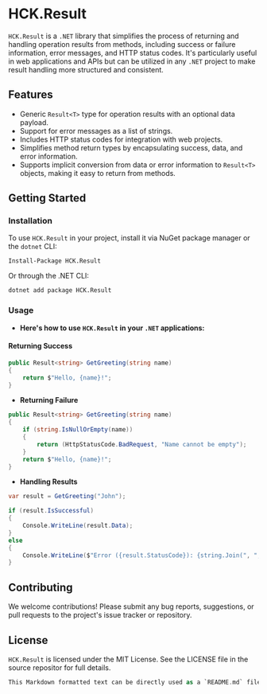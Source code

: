 # HCK.Result

`HCK.Result` is a `.NET` library that simplifies the process of returning and handling operation results from methods, including success or failure information, error messages, and HTTP status codes. It's particularly useful in web applications and APIs but can be utilized in any `.NET` project to make result handling more structured and consistent.

## Features

- Generic `Result<T>` type for operation results with an optional data payload.
- Support for error messages as a list of strings.
- Includes HTTP status codes for integration with web projects.
- Simplifies method return types by encapsulating success, data, and error information.
- Supports implicit conversion from data or error information to `Result<T>` objects, making it easy to return from methods.

## Getting Started

### Installation

To use `HCK.Result` in your project, install it via NuGet package manager or the `dotnet` CLI:

```plaintext
Install-Package HCK.Result
```

Or through the .NET CLI:
```plaintext
dotnet add package HCK.Result
```

### Usage

- **Here's how to use `HCK.Result` in your `.NET` applications:**

#### Returning Success

```csharp
public Result<string> GetGreeting(string name)
{
    return $"Hello, {name}!";
}
```

- **Returning Failure**
```csharp
public Result<string> GetGreeting(string name)
{
    if (string.IsNullOrEmpty(name))
    {
        return (HttpStatusCode.BadRequest, "Name cannot be empty");
    }
    return $"Hello, {name}!";
}
```

- **Handling Results**
```csharp
var result = GetGreeting("John");

if (result.IsSuccessful)
{
    Console.WriteLine(result.Data);
}
else
{
    Console.WriteLine($"Error ({result.StatusCode}): {string.Join(", ", result.ErrorMessages)}");
}
```

## Contributing

We welcome contributions! Please submit any bug reports, suggestions, or pull requests to the project's issue tracker or repository.

## License
`HCK.Result` is licensed under the MIT License. See the LICENSE file in the source repositor for full details.

```rust
This Markdown formatted text can be directly used as a `README.md` file in your repository. Just make sure to update the placeholder `(LICENSE)` with a link to your actual license file, if applicable.
```
